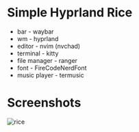 # Simple Hyprland Rice

- bar - waybar
- wm  - hyprland
- editor - nvim (nvchad)
- terminal - kitty
- file manager - ranger
- font - FireCodeNerdFont
- music player - termusic

# Screenshots
![rice](rice.png)
